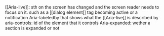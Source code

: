 [[Aria-live]]: sth on the screen has changed and the screen reader needs to focus on it. 
	such as a [[dialog element]] tag becoming active or a notification
	Aria-labeledby that shows what the [[Aria-live]] is described by 
aria-controls: id of the element that it controls
Aria-expanded: wether a section is expanded or not 
